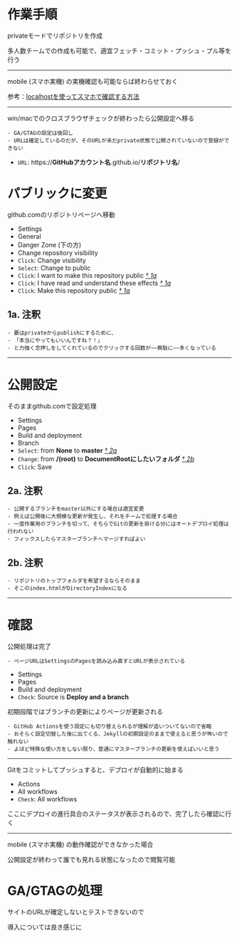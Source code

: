 # 作業手順
privateモードでリポジトリを作成

多人数チームでの作成も可能で、適宜フェッチ・コミット・プッシュ・プル等を行う

---
mobile (スマホ実機) の実機確認も可能ならば終わらせておく

参考：[localhostを使ってスマホで確認する方法](https://qiita.com/mako5656/items/411be80fff4600f241c3)

---
win/macでのクロスブラウザチェックが終わったら公開設定へ移る

```
- GA/GTAGの設定は後回し
- URLは確定しているのだが、そのURLが未だprivate状態で公開されていないので登録ができない
```
- `URL`: https://**GitHubアカウント名**.github.io/**リポジトリ名**/


# パブリックに変更
github.comのリポジトリページへ移動

- Settings
- General
- Danger Zone (下の方)
- Change repository visibility
- `Click`: Change visibility
- `Select`: Change to public
- `Click`: I want to make this repository public [*&#x2020; 1a*](#1a-注釈)
- `Click`: I have read and understand these effects [*&#x2020; 1a*](#1a-注釈)
- `Click`: Make this repository public [*&#x2020; 1a*](#1a-注釈)


## 1a. 注釈
```
- 要はprivateからpublishにするために、
- 「本当にやってもいいんですね？！」
- と力強く念押しをしてくれているのでクリックする回数が~~無駄に~~多くなっている
```

---
# 公開設定
そのままgithub.comで設定処理

- Settings
- Pages
- Build and deployment
- Branch
- `Select`: from **None** to **master** [*&#x2020; 2a*](#2a-注釈)
- `Change`: from **/(root)** to **DocumentRootにしたいフォルダ** [*&#x2020; 2b*](#2b-注釈)
- `Click`: Save


## 2a. 注釈
```
- 公開するブランチをmaster以外にする場合は適宜変更
- 例えば公開後に大規模な更新が発生し、それをチームで処理する場合
- 一度作業用のブランチを切って、そちらでGitの更新を掛ける分にはオートデプロイ処理は行われない
- フィックスしたらマスターブランチへマージすればよい
```

## 2b. 注釈
```
- リポジトリのトップフォルダを希望するならそのまま
- そこのindex.htmlがDirectoryIndexになる
```

---
# 確認
公開処理は完了
```
- ページURLはSettingsのPagesを読み込み直すとURLが表示されている
```

- Settings
- Pages
- Build and deployment
- `Check`: Source is **Deploy and a branch**

初期段階ではブランチの更新によりページが更新される
```
- GitHub Actionsを使う設定にも切り替えられるが理解が追いついてないので省略
- おそらく設定切替した後に出てくる、Jekyllの初期設定のままで使えると思うが怖いので触れない
- よほど特殊な使い方をしない限り、普通にマスターブランチの更新を使えばいいと思う
```

---
Gitをコミットしてプッシュすると、デプロイが自動的に始まる
- Actions
- All workflows
- `Check`: All workflows

ここにデプロイの進行具合のステータスが表示されるので、完了したら確認に行く

---
mobile (スマホ実機) の動作確認ができなかった場合

公開設定が終わって誰でも見れる状態になったので閲覧可能


# GA/GTAGの処理
サイトのURLが確定しないとテストできないので

導入については良き感じに


<link rel="stylesheet" href="README.css">